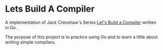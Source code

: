 # Lets Build A Compiler

A implementation of Jack Crenshaw's Series
[Let's Build a Compiler](https://compilers.iecc.com/crenshaw/) written in Go.

The purpose of this project is to practice using 
Go and to learn a little about writing simple compilers. 
